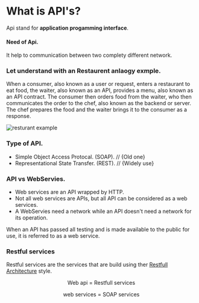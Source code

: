 # What is API's?

Api stand for **application progamming interface**.

#### Need of Api.

It help to communication between two complety different network.

### Let understand with an Restaurent anlaogy exmple.

When a consumer, also known as a user or request, enters a restaurant to eat food,
the waiter, also known as an API, provides a menu, also known as an API contract.
The consumer then orders food from the waiter, who then communicates the order to the chef,
also known as the backend or server.
The chef prepares the food and the waiter brings it to the consumer as a response.

![resturant example](https://user-images.githubusercontent.com/70509500/212599468-4f002dec-ba69-4dfb-a66e-2261eeab14a9.png)

### Type of API.

- Simple Object Access Protocal. (SOAP). // {Old one}
- Representational State Transfer. (REST). // {Widely use}

### API vs WebServies.

- Web services are an API wrapped by HTTP.
- Not all web services are APIs, but all API can be considered as a web services.
- A WebServies need a network while an API doesn't need a network for its operation.

When an API has passed all testing and is made available to the public for use, it is referred to as a web service.

### Restful services

Restful services are the services that are build using ther [Restfull Architecture](https://link-url-here.org) style.

<p align="center" font-size="4rem" font-weight="600" color="red">Web api = Restfull services</p>
<p align="center" font-size="4rem" font-weight="600" color="red" >web services = SOAP services</p>
